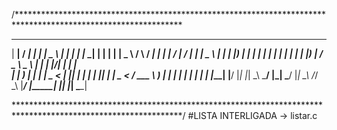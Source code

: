 /**************************************************************************************************************
  _____   ____    _____   ____    _   _   _____   _   _   ____       _      ____      _____   __  __      ____ 
 | ____| / ___|  |_   _| |  _ \  | | | | |_   _| | | | | |  _ \     / \    / ___|    | ____| |  \/  |    / ___|
 |  _|   \___ \    | |   | |_) | | | | |   | |   | | | | | |_) |   / _ \   \___ \    |  _|   | |\/| |   | |    
 | |___   ___) |   | |   |  _ <  | |_| |   | |   | |_| | |  _ <   / ___ \   ___) |   | |___  | |  | |   | |___ 
 |_____| |____/    |_|   |_| \_\  \___/    |_|    \___/  |_| \_\ /_/   \_\ |____/    |_____| |_|  |_|    \____|
                                                                                                             
**************************************************************************************************************/
#LISTA INTERLIGADA -> listar.c

